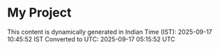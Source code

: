 # My Project

This content is dynamically generated in Indian Time (IST): 2025-09-17 10:45:52 IST
Converted to UTC: 2025-09-17 05:15:52 UTC

